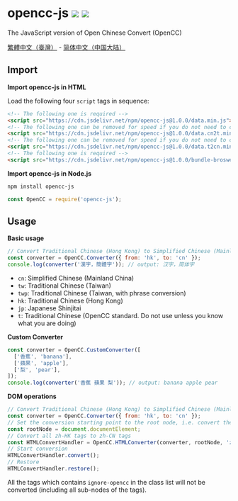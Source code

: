 # opencc-js [![](https://github.com/nk2028/opencc-js/workflows/Test/badge.svg)](https://github.com/nk2028/opencc-js/actions?query=workflow%3ATest) [![](https://data.jsdelivr.com/v1/package/npm/opencc-js/badge)](https://www.jsdelivr.com/package/npm/opencc-js)

The JavaScript version of Open Chinese Convert (OpenCC)

[繁體中文（臺灣）](README-zh-TW.md) - [简体中文（中国大陆）](README-zh-CN.md)

## Import

**Import opencc-js in HTML**

Load the following four `script` tags in sequence:

```html
<!-- The following one is required -->
<script src="https://cdn.jsdelivr.net/npm/opencc-js@1.0.0/data.min.js"></script>
<!-- The following one can be removed for speed if you do not need to convert from Simplified Chinese to Traditional Chinese -->
<script src="https://cdn.jsdelivr.net/npm/opencc-js@1.0.0/data.cn2t.min.js"></script>
<!-- The following one can be removed for speed if you do not need to convert from Traditional Chinese to Simplified Chinese -->
<script src="https://cdn.jsdelivr.net/npm/opencc-js@1.0.0/data.t2cn.min.js"></script>
<!-- The following one is required -->
<script src="https://cdn.jsdelivr.net/npm/opencc-js@1.0.0/bundle-broswer.min.js"></script>
```

**Import opencc-js in Node.js**

```sh
npm install opencc-js
```

```javascript
const OpenCC = require('opencc-js');
```

## Usage

**Basic usage**

```javascript
// Convert Traditional Chinese (Hong Kong) to Simplified Chinese (Mainland China)
const converter = OpenCC.Converter({ from: 'hk', to: 'cn' });
console.log(converter('漢字，簡體字')); // output: 汉字，简体字
```

- `cn`: Simplified Chinese (Mainland China)
- `tw`: Traditional Chinese (Taiwan)
- `twp`: Traditional Chinese (Taiwan, with phrase conversion)
- `hk`: Traditional Chinese (Hong Kong)
- `jp`: Japanese Shinjitai
- `t`: Traditional Chinese (OpenCC standard. Do not use unless you know what you are doing)

**Custom Converter**

```javascript
const converter = OpenCC.CustomConverter([
  ['香蕉', 'banana'],
  ['蘋果', 'apple'],
  ['梨', 'pear'],
]);
console.log(converter('香蕉 蘋果 梨')); // output: banana apple pear
```

**DOM operations**

```javascript
// Convert Traditional Chinese (Hong Kong) to Simplified Chinese (Mainland China)
const converter = OpenCC.Converter({ from: 'hk', to: 'cn' });
// Set the conversion starting point to the root node, i.e. convert the whole page
const rootNode = document.documentElement;
// Convert all zh-HK tags to zh-CN tags
const HTMLConvertHandler = OpenCC.HTMLConverter(converter, rootNode, 'zh-HK', 'zh-CN');
// Start conversion
HTMLConvertHandler.convert();
// Restore
HTMLConvertHandler.restore();
```

All the tags which contains `ignore-opencc` in the class list will not be converted (including all sub-nodes of the tags).
